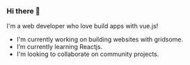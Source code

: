 ### Hi there 👋

<!--
**5onn1/5onn1** is a ✨ _special_ ✨ repository because its `README.md` (this file) appears on your GitHub profile.

Here are some ideas to get you started:

- 🔭 I’m currently working on ...
- 🌱 I’m currently learning ...
- 👯 I’m looking to collaborate on ...
- 🤔 I’m looking for help with ...
- 💬 Ask me about ...
- 📫 How to reach me: ...
- 😄 Pronouns: ...
- ⚡ Fun fact: ...
-->
I'm a web developer who love build apps with vue.js! 

- I'm currently working on building websites with gridsome.
- I’m currently learning Reactjs.
- I'm looking to collaborate on community projects.

